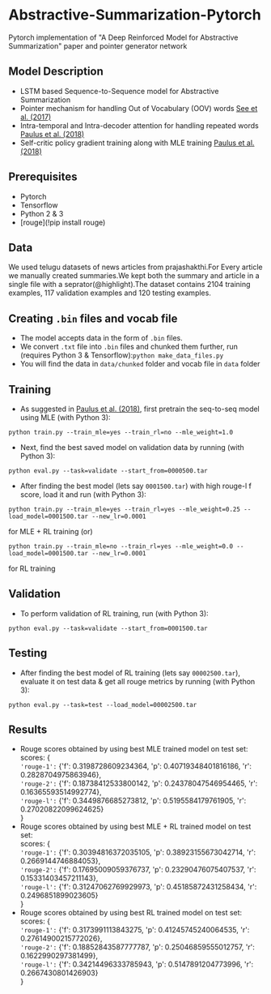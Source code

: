 # Abstractive-Summarization-Pytorch
Pytorch implementation of "A Deep Reinforced Model for Abstractive Summarization" paper and pointer generator network 

## Model Description
* LSTM based Sequence-to-Sequence model for Abstractive Summarization
* Pointer mechanism for handling Out of Vocabulary (OOV) words [See et al. (2017)](https://arxiv.org/pdf/1704.04368.pdf)
* Intra-temporal and Intra-decoder attention for handling repeated words [Paulus et al. (2018)](https://arxiv.org/pdf/1705.04304.pdf)
* Self-critic policy gradient training along with MLE training [Paulus et al. (2018)](https://arxiv.org/pdf/1705.04304.pdf)
## Prerequisites
* Pytorch
* Tensorflow
* Python 2 & 3
* [rouge](!pip install rouge) 
## Data
We used telugu datasets of news articles from prajashakthi.For Every article we manually created summaries.We kept both the summary and article in a single file with a seprator(@highlight).The dataset contains 2104 training examples, 117 validation examples and 120 testing examples.
## Creating ```.bin``` files and vocab file
* The model accepts data in the form of ```.bin``` files.
* We convert ```.txt``` file into ```.bin``` files and chunked them further, run (requires Python 3 & Tensorflow):```python make_data_files.py```
* You will find the data in ```data/chunked``` folder and vocab file in ```data``` folder
## Training
* As suggested in [Paulus et al. (2018)](https://arxiv.org/pdf/1705.04304.pdf), first pretrain the seq-to-seq model using MLE (with Python 3):
```
python train.py --train_mle=yes --train_rl=no --mle_weight=1.0
```
* Next, find the best saved model on validation data by running (with Python 3):
```
python eval.py --task=validate --start_from=0000500.tar
```
* After finding the best model (lets say ```0001500.tar```) with high rouge-l f score, load it and run (with Python 3):
```
python train.py --train_mle=yes --train_rl=yes --mle_weight=0.25 --load_model=0001500.tar --new_lr=0.0001
```
for MLE + RL training (or)
```
python train.py --train_mle=no --train_rl=yes --mle_weight=0.0 --load_model=0001500.tar --new_lr=0.0001
```
for RL training

## Validation
* To perform validation of RL training, run (with Python 3):
```
python eval.py --task=validate --start_from=0001500.tar
```
## Testing
* After finding the best model of RL training (lets say ```00002500.tar```), evaluate it on test data & get all rouge metrics by running (with Python 3):
```
python eval.py --task=test --load_model=00002500.tar
```
## Results
* Rouge scores obtained by using best MLE trained model on test set:  
scores: {  
```'rouge-1':``` {'f': 0.3198728609234364, 'p': 0.40719348401816186, 'r': 0.2828704975863946},  
```'rouge-2':``` {'f': 0.18738412533800142, 'p': 0.24378047546954465, 'r': 0.16365593514992774},  
```'rouge-l':``` {'f': 0.3449876685273812, 'p': 0.5195584179761905, 'r': 0.27020822099624625}  
}
* Rouge scores obtained by using best MLE + RL trained model on test set:  
scores: {  
```'rouge-1':``` {'f': 0.30394816372035105, 'p': 0.38923155673042714, 'r': 0.2669144746884053},  
```'rouge-2':``` {'f': 0.17695009059376737, 'p': 0.23290476075407537, 'r': 0.15331403457211143},  
```'rouge-l':``` {'f': 0.31247062769929973, 'p': 0.45185872431258434, 'r': 0.2496851899023605}  
}
* Rouge scores obtained by using best RL trained model on test set:  
scores: {  
```'rouge-1':``` {'f': 0.3173991113843275, 'p': 0.41245745240064535, 'r': 0.27614900215772026},  
```'rouge-2':``` {'f': 0.18852843587777787, 'p': 0.25046859555012757, 'r': 0.1622990297381499},  
```'rouge-l':``` {'f': 0.34214496333785943, 'p': 0.5147891204773996, 'r': 0.2667430801426903}  
}

